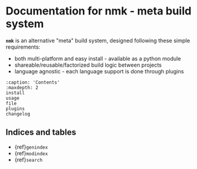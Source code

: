 # Documentation for nmk - meta build system

**`nmk`** is an alternative "meta" build system, designed following these simple requirements:
* both multi-platform and easy install - available as a python module
* shareable/reusable/factorized build logic between projects
* language agnostic - each language support is done through plugins

```{toctree}
:caption: 'Contents'
:maxdepth: 2
install
usage
file
plugins
changelog
```

## Indices and tables

- {ref}`genindex`
- {ref}`modindex`
- {ref}`search`
